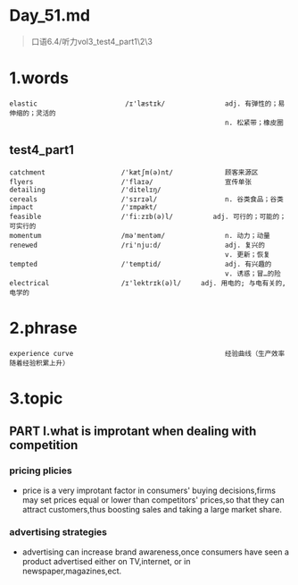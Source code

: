 # Day_51.md
> 口语6.4/听力vol3_test4_part1\2\3
# 1.words
    elastic                      /ɪ'læstɪk/               adj. 有弹性的；易伸缩的；灵活的
                                                          n. 松紧带；橡皮圈

## test4_part1
    catchment                   /'kætʃm(ə)nt/             顾客来源区
    flyers                      /'flaɪə/                  宣传单张
    detailing                   /'ditelɪŋ/
    cereals                     /'sɪrɪəl/                 n. 谷类食品；谷类
    impact                      /'ɪmpækt/
    feasible                    /'fiːzɪb(ə)l/          adj. 可行的；可能的；可实行的
    momentum                    /mə'mentəm/               n. 动力；动量
    renewed                     /ri'nju:d/                adj. 复兴的
                                                          v. 更新；恢复
    tempted                     /'temptid/                adj. 有兴趣的
                                                          v. 诱惑；冒…的险
    electrical                  /ɪ'lektrɪk(ə)l/     adj. 用电的; 与电有关的, 电学的

# 2.phrase
    experience curve                                      经验曲线（生产效率随着经验积累上升）
   
# 3.topic
## PART I.what is improtant when dealing with competition
### pricing plicies
- price is a very improtant factor in consumers' buying decisions,firms may set prices equal or
lower than competitors' prices,so that they can attract customers,thus boosting sales and 
taking a large market share.

### advertising strategies
- advertising can increase brand awareness,once consumers have seen a product advertised either on
TV,internet, or in newspaper,magazines,ect.










